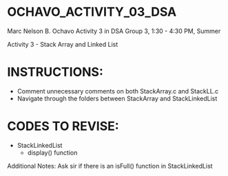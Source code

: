 # OCHAVO_ACTIVITY_03_DSA

Marc Nelson B. Ochavo Activity 3 in DSA Group 3, 1:30 - 4:30 PM, Summer

Activity 3 - Stack Array and Linked List

# INSTRUCTIONS:
- Comment unnecessary comments on both StackArray.c and StackLL.c
- Navigate through the folders between StackArray and StackLinkedList

# CODES TO REVISE:
- StackLinkedList
	- display() function

Additional Notes: Ask sir if there is an isFull() function in StackLinkedList